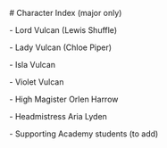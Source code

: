 \# Character Index (major only)

\- Lord Vulcan (Lewis Shuffle)  

\- Lady Vulcan (Chloe Piper)  

\- Isla Vulcan  

\- Violet Vulcan  

\- High Magister Orlen Harrow  

\- Headmistress Aria Lyden  

\- Supporting Academy students (to add)



